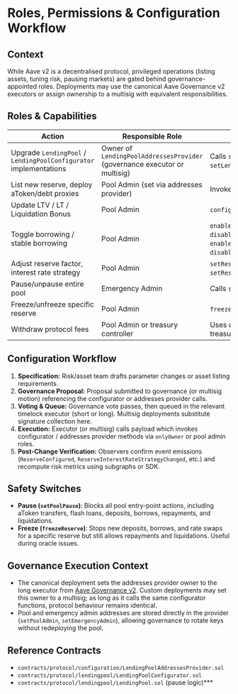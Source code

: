# Roles, Permissions & Configuration Workflow

## Context
While Aave v2 is a decentralised protocol, privileged operations (listing assets, tuning risk, pausing markets) are gated behind governance-appointed roles. Deployments may use the canonical Aave Governance v2 executors or assign ownership to a multisig with equivalent responsibilities.

## Roles & Capabilities

| Action | Responsible Role | Notes |
|--------|------------------|-------|
| Upgrade `LendingPool` / `LendingPoolConfigurator` implementations | Owner of `LendingPoolAddressesProvider` (governance executor or multisig) | Calls `setLendingPoolImpl` / `setLendingPoolConfiguratorImpl`. |
| List new reserve, deploy aToken/debt proxies | Pool Admin (set via addresses provider) | Invokes configurator `batchInitReserve`. |
| Update LTV / LT / Liquidation Bonus | Pool Admin | `configureReserveAsCollateral`. |
| Toggle borrowing / stable borrowing | Pool Admin | `enableBorrowingOnReserve`, `disableBorrowingOnReserve`, `enableReserveStableRate`, `disableReserveStableRate`. |
| Adjust reserve factor, interest rate strategy | Pool Admin | `setReserveFactor`, `setReserveInterestRateStrategyAddress`. |
| Pause/unpause entire pool | Emergency Admin | Calls `setPoolPause`. |
| Freeze/unfreeze specific reserve | Pool Admin | `freezeReserve`, `unfreezeReserve`. |
| Withdraw protocol fees | Pool Admin or treasury controller | Uses configurator `setReserveFactor` and treasury address in aToken. |

## Configuration Workflow

1. **Specification:** Risk/asset team drafts parameter changes or asset listing requirements.
2. **Governance Proposal:** Proposal submitted to governance (or multisig motion) referencing the configurator or addresses provider calls.
3. **Voting & Queue:** Governance vote passes, then queued in the relevant timelock executor (short or long). Multisig deployments substitute signature collection here.
4. **Execution:** Executor (or multisig) calls payload which invokes configurator / addresses provider methods via `onlyOwner` or pool admin roles.
5. **Post-Change Verification:** Observers confirm event emissions (`ReserveConfigured`, `ReserveInterestRateStrategyChanged`, etc.) and recompute risk metrics using subgraphs or SDK.

## Safety Switches
- **Pause (`setPoolPause`)**: Blocks all pool entry-point actions, including aToken transfers, flash loans, deposits, borrows, repayments, and liquidations.
- **Freeze (`freezeReserve`)**: Stops new deposits, borrows, and rate swaps for a specific reserve but still allows repayments and liquidations. Useful during oracle issues.

## Governance Execution Context
- The canonical deployment sets the addresses provider owner to the long executor from [Aave Governance v2](https://github.com/aave/governance-v2). Custom deployments may set this owner to a multisig; as long as it calls the same configurator functions, protocol behaviour remains identical.
- Pool and emergency admin addresses are stored directly in the provider (`setPoolAdmin`, `setEmergencyAdmin`), allowing governance to rotate keys without redeploying the pool.

## Reference Contracts
- `contracts/protocol/configuration/LendingPoolAddressesProvider.sol`
- `contracts/protocol/lendingpool/LendingPoolConfigurator.sol`
- `contracts/protocol/lendingpool/LendingPool.sol` (pause logic)***
